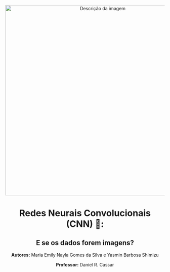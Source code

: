 <p align="center">
  <img src="https://intranet.cnpem.br/arquivo/editor/file/000_LOGOTIPOS/Ilum_sem%20assinatura.png" alt="Descrição da imagem" width="600"/>
</p>

<h1 align="center">Redes Neurais Convolucionais (CNN) 📸:</h1>

<h2 align="center">E se os dados forem imagens?</h2>

<p align="center"><strong>Autores:</strong> Maria Emily Nayla Gomes da Silva e Yasmin Barbosa Shimizu</p>
<p align="center"><strong>Professor:</strong> Daniel R. Cassar</p>
